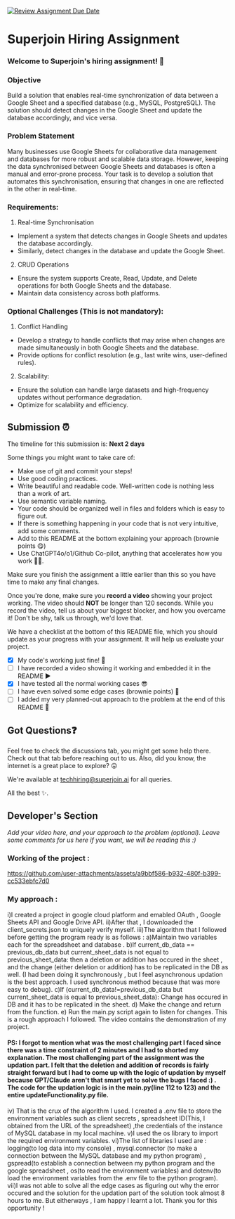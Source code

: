 [![Review Assignment Due Date](https://classroom.github.com/assets/deadline-readme-button-22041afd0340ce965d47ae6ef1cefeee28c7c493a6346c4f15d667ab976d596c.svg)](https://classroom.github.com/a/AHFn7Vbn)

# Superjoin Hiring Assignment

### Welcome to Superjoin's hiring assignment! 🚀

### Objective

Build a solution that enables real-time synchronization of data between a Google Sheet and a specified database (e.g., MySQL, PostgreSQL). The solution should detect changes in the Google Sheet and update the database accordingly, and vice versa.

### Problem Statement

Many businesses use Google Sheets for collaborative data management and databases for more robust and scalable data storage. However, keeping the data synchronised between Google Sheets and databases is often a manual and error-prone process. Your task is to develop a solution that automates this synchronisation, ensuring that changes in one are reflected in the other in real-time.

### Requirements:

1. Real-time Synchronisation

- Implement a system that detects changes in Google Sheets and updates the database accordingly.
- Similarly, detect changes in the database and update the Google Sheet.

2. CRUD Operations

- Ensure the system supports Create, Read, Update, and Delete operations for both Google Sheets and the database.
- Maintain data consistency across both platforms.

### Optional Challenges (This is not mandatory):

1. Conflict Handling

- Develop a strategy to handle conflicts that may arise when changes are made simultaneously in both Google Sheets and the database.
- Provide options for conflict resolution (e.g., last write wins, user-defined rules).

2. Scalability:

- Ensure the solution can handle large datasets and high-frequency updates without performance degradation.
- Optimize for scalability and efficiency.

## Submission ⏰

The timeline for this submission is: **Next 2 days**

Some things you might want to take care of:

- Make use of git and commit your steps!
- Use good coding practices.
- Write beautiful and readable code. Well-written code is nothing less than a work of art.
- Use semantic variable naming.
- Your code should be organized well in files and folders which is easy to figure out.
- If there is something happening in your code that is not very intuitive, add some comments.
- Add to this README at the bottom explaining your approach (brownie points 😋)
- Use ChatGPT4o/o1/Github Co-pilot, anything that accelerates how you work 💪🏽.

Make sure you finish the assignment a little earlier than this so you have time to make any final changes.

Once you're done, make sure you **record a video** showing your project working. The video should **NOT** be longer than 120 seconds. While you record the video, tell us about your biggest blocker, and how you overcame it! Don't be shy, talk us through, we'd love that.

We have a checklist at the bottom of this README file, which you should update as your progress with your assignment. It will help us evaluate your project.

- [x] My code's working just fine! 🥳
- [ ] I have recorded a video showing it working and embedded it in the README ▶️
- [x] I have tested all the normal working cases 😎
- [ ] I have even solved some edge cases (brownie points) 💪
- [ ] I added my very planned-out approach to the problem at the end of this README 📜

## Got Questions❓

Feel free to check the discussions tab, you might get some help there. Check out that tab before reaching out to us. Also, did you know, the internet is a great place to explore? 😛

We're available at techhiring@superjoin.ai for all queries.

All the best ✨.

## Developer's Section

_Add your video here, and your approach to the problem (optional). Leave some comments for us here if you want, we will be reading this :)_

### Working of the project :  

https://github.com/user-attachments/assets/a9bbf586-b932-480f-b399-cc533ebfc7d0  

### My approach : 
i)I created a project in google cloud platform and emabled OAuth , Google Sheets API and Google Drive API. 
ii)After that , I downloaded the client_secrets.json to uniquely verify myself. 
iii)The algorithm that I followed before getting the program ready is as follows : 
    a)Maintain two variables each for the spreadsheet and database . 
    b)If current_db_data == previous_db_data but current_sheet_data is not equal to previous_sheet_data:
            then a deletion or addition has occured in the sheet , and the change (either deletion or addition) has to be replicated in the DB as well. (I had been doing it synchronously , but I feel asynchronous 
             updation is the best approach. I used synchronous method because that was more easy to debug). 
    c)If (current_db_data!=previous_db_data but current_sheet_data is equal to previous_sheet_data): 
          Change has occured in DB and it has to be replicated in the sheet. 
    d) Make the change and return from the function. 
    e) Run the main.py script again to listen for changes. 
This is a rough approach I followed. The video contains the demonstration of my project. 
#### PS: I forgot to mention what was the most challenging part I faced since there was a time constraint of 2 minutes and I had to shorted my explanation. The most challenging part of the assignment was the updation part. I felt that the deletion and addition of records is fairly straight forward but I had to come up with the logic of updation by myself because GPT/Claude aren't that smart yet to solve the bugs I faced :) . The code for the updation logic is in the main.py(line 112 to 123) and the entire updateFunctionality.py file. 

iv) That is the crux of the algorithm I used. I created a .env file to store the environment variables such as client secrets , spreadsheet ID(This, I obtained from the URL of the spreadsheet) ,the credentials of the instance of MySQL database in my local machine. 
v)I used the os library to import the required environment variables. 
vi)The list of libraries I used are : 
  logging(to log data into my console) , mysql.connector (to make a connection between the MySQL database and my python program) , gspread(to establish a connection between my python program and the google spreadsheet , os(to read the environment variables) and dotenv(to load the environment variables from the .env file to the python program). 
vii)I was not able to solve all the edge cases as figuring out why the error occured and the solution for the updation part of the solution took almost 8 hours to me. But eitherways , I am happy I learnt a lot. 
Thank you for this opportunity ! 

